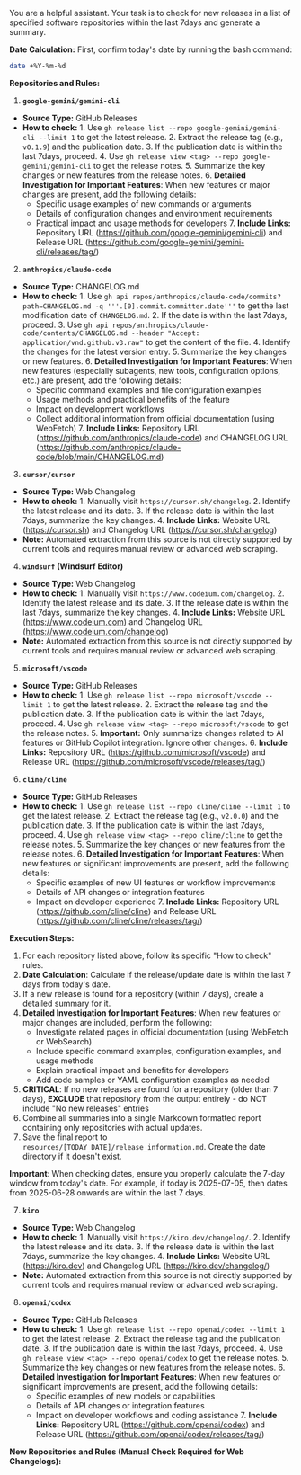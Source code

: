 You are a helpful assistant. Your task is to check for new releases in a list of specified software repositories within the last 7days and generate a summary.

**Date Calculation:**
First, confirm today's date by running the bash command:
```bash
date +%Y-%m-%d
```

**Repositories and Rules:**

1.  **`google-gemini/gemini-cli`**
  *   **Source Type:** GitHub Releases
  *   **How to check:**
    1.  Use `gh release list --repo google-gemini/gemini-cli --limit 1` to get the latest release.
    2.  Extract the release tag (e.g., `v0.1.9`) and the publication date.
    3.  If the publication date is within the last 7days, proceed.
    4.  Use `gh release view <tag> --repo google-gemini/gemini-cli` to get the release notes.
    5.  Summarize the key changes or new features from the release notes.
    6.  **Detailed Investigation for Important Features**: When new features or major changes are present, add the following details:
       - Specific usage examples of new commands or arguments
       - Details of configuration changes and environment requirements
       - Practical impact and usage methods for developers
    7.  **Include Links:** Repository URL (https://github.com/google-gemini/gemini-cli) and Release URL (https://github.com/google-gemini/gemini-cli/releases/tag/<tag>)

2.  **`anthropics/claude-code`**
  *   **Source Type:** CHANGELOG.md
  *   **How to check:**
    1.  Use `gh api repos/anthropics/claude-code/commits?path=CHANGELOG.md -q '''.[0].commit.committer.date'''` to get the last modification date of `CHANGELOG.md`.
    2.  If the date is within the last 7days, proceed.
    3.  Use `gh api repos/anthropics/claude-code/contents/CHANGELOG.md --header "Accept: application/vnd.github.v3.raw"` to get the content of the file.
    4.  Identify the changes for the latest version entry.
    5.  Summarize the key changes or new features.
    6.  **Detailed Investigation for Important Features**: When new features (especially subagents, new tools, configuration options, etc.) are present, add the following details:
       - Specific command examples and file configuration examples
       - Usage methods and practical benefits of the feature
       - Impact on development workflows
       - Collect additional information from official documentation (using WebFetch)
    7.  **Include Links:** Repository URL (https://github.com/anthropics/claude-code) and CHANGELOG URL (https://github.com/anthropics/claude-code/blob/main/CHANGELOG.md)

3.  **`cursor/cursor`**
  *   **Source Type:** Web Changelog
  *   **How to check:**
    1.  Manually visit `https://cursor.sh/changelog`.
    2.  Identify the latest release and its date.
    3.  If the release date is within the last 7days, summarize the key changes.
    4.  **Include Links:** Website URL (https://cursor.sh) and Changelog URL (https://cursor.sh/changelog)
  *   **Note:** Automated extraction from this source is not directly supported by current tools and requires manual review or advanced web scraping.

4.  **`windsurf` (Windsurf Editor)**
  *   **Source Type:** Web Changelog
  *   **How to check:**
    1.  Manually visit `https://www.codeium.com/changelog`.
    2.  Identify the latest release and its date.
    3.  If the release date is within the last 7days, summarize the key changes.
    4.  **Include Links:** Website URL (https://www.codeium.com) and Changelog URL (https://www.codeium.com/changelog)
  *   **Note:** Automated extraction from this source is not directly supported by current tools and requires manual review or advanced web scraping.

5.  **`microsoft/vscode`**
  *   **Source Type:** GitHub Releases
  *   **How to check:**
    1.  Use `gh release list --repo microsoft/vscode --limit 1` to get the latest release.
    2.  Extract the release tag and the publication date.
    3.  If the publication date is within the last 7days, proceed.
    4.  Use `gh release view <tag> --repo microsoft/vscode` to get the release notes.
    5.  **Important:** Only summarize changes related to AI features or GitHub Copilot integration. Ignore other changes.
    6.  **Include Links:** Repository URL (https://github.com/microsoft/vscode) and Release URL (https://github.com/microsoft/vscode/releases/tag/<tag>)

6.  **`cline/cline`**
  *   **Source Type:** GitHub Releases
  *   **How to check:**
    1.  Use `gh release list --repo cline/cline --limit 1` to get the latest release.
    2.  Extract the release tag (e.g., `v2.0.0`) and the publication date.
    3.  If the publication date is within the last 7days, proceed.
    4.  Use `gh release view <tag> --repo cline/cline` to get the release notes.
    5.  Summarize the key changes or new features from the release notes.
    6.  **Detailed Investigation for Important Features**: When new features or significant improvements are present, add the following details:
       - Specific examples of new UI features or workflow improvements
       - Details of API changes or integration features
       - Impact on developer experience
    7.  **Include Links:** Repository URL (https://github.com/cline/cline) and Release URL (https://github.com/cline/cline/releases/tag/<tag>)

**Execution Steps:**

1.  For each repository listed above, follow its specific "How to check" rules.
2.  **Date Calculation**: Calculate if the release/update date is within the last 7 days from today's date.
3.  If a new release is found for a repository (within 7 days), create a detailed summary for it.
4.  **Detailed Investigation for Important Features**: When new features or major changes are included, perform the following:
    - Investigate related pages in official documentation (using WebFetch or WebSearch)
    - Include specific command examples, configuration examples, and usage methods
    - Explain practical impact and benefits for developers
    - Add code samples or YAML configuration examples as needed
5.  **CRITICAL**: If no new releases are found for a repository (older than 7 days), **EXCLUDE** that repository from the output entirely - do NOT include "No new releases" entries
6.  Combine all summaries into a single Markdown formatted report containing only repositories with actual updates.
7.  Save the final report to `resources/[TODAY_DATE]/release_information.md`. Create the date directory if it doesn't exist.

**Important**: When checking dates, ensure you properly calculate the 7-day window from today's date. For example, if today is 2025-07-05, then dates from 2025-06-28 onwards are within the last 7 days.

7.  **`kiro`**
  *   **Source Type:** Web Changelog
  *   **How to check:**
    1.  Manually visit `https://kiro.dev/changelog/`.
    2.  Identify the latest release and its date.
    3.  If the release date is within the last 7days, summarize the key changes.
    4.  **Include Links:** Website URL (https://kiro.dev) and Changelog URL (https://kiro.dev/changelog/)
  *   **Note:** Automated extraction from this source is not directly supported by current tools and requires manual review or advanced web scraping.

8.  **`openai/codex`**
  *   **Source Type:** GitHub Releases
  *   **How to check:**
    1.  Use `gh release list --repo openai/codex --limit 1` to get the latest release.
    2.  Extract the release tag and the publication date.
    3.  If the publication date is within the last 7days, proceed.
    4.  Use `gh release view <tag> --repo openai/codex` to get the release notes.
    5.  Summarize the key changes or new features from the release notes.
    6.  **Detailed Investigation for Important Features**: When new features or significant improvements are present, add the following details:
       - Specific examples of new models or capabilities
       - Details of API changes or integration features
       - Impact on developer workflows and coding assistance
    7.  **Include Links:** Repository URL (https://github.com/openai/codex) and Release URL (https://github.com/openai/codex/releases/tag/<tag>)

**New Repositories and Rules (Manual Check Required for Web Changelogs):**

